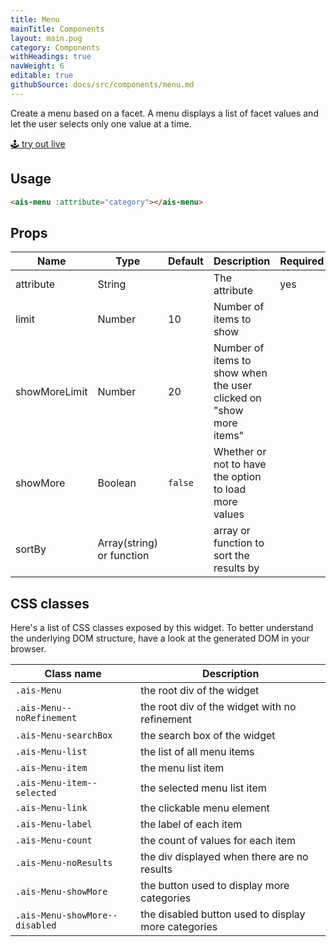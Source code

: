 ```yaml
---
title: Menu
mainTitle: Components
layout: main.pug
category: Components
withHeadings: true
navWeight: 6
editable: true
githubSource: docs/src/components/menu.md
---
```


Create a menu based on a facet. A menu displays a list of facet values and let the user selects only one value at a time.

<a class="btn btn-static-theme" href="stories/?selectedKind=Menu">🕹 try out live</a>

## Usage

```html
<ais-menu :attribute="category"></ais-menu>
```

## Props

Name | Type | Default | Description | Required
---|---|---|---|---
attribute | String | | The attribute | yes
limit | Number | 10 | Number of items to show
showMoreLimit | Number | 20 | Number of items to show when the user clicked on "show more items"
showMore | Boolean | `false` | Whether or not to have the option to load more values
sortBy | Array(string) or function | | array or function to sort the results by

## CSS classes

Here's a list of CSS classes exposed by this widget. To better understand the underlying
DOM structure, have a look at the generated DOM in your browser.

Class name | Description
---|---
`.ais-Menu` | the root div of the widget
`.ais-Menu--noRefinement` | the root div of the widget with no refinement
`.ais-Menu-searchBox` | the search box of the widget
`.ais-Menu-list` | the list of all menu items
`.ais-Menu-item` | the menu list item
`.ais-Menu-item--selected` | the selected menu list item
`.ais-Menu-link` | the clickable menu element
`.ais-Menu-label` | the label of each item
`.ais-Menu-count` | the count of values for each item
`.ais-Menu-noResults` | the div displayed when there are no results
`.ais-Menu-showMore` | the button used to display more categories
`.ais-Menu-showMore--disabled` | the disabled button used to display more categories

